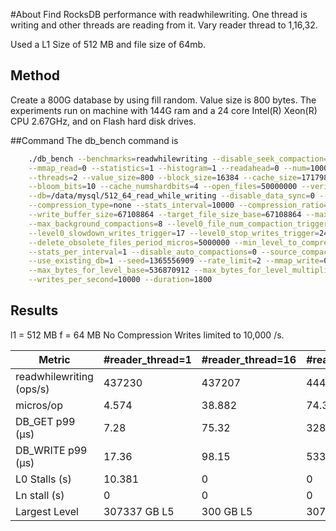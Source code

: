#About
Find RocksDB performance with readwhilewriting. One thread is writing and other threads are reading from it. Vary reader thread to 1,16,32.

Used a L1 Size of 512 MB and file size of 64mb.

## Method
Create a 800G database by using fill random. Value size is 800 bytes. The experiments run on machine with 144G ram and a 24 core Intel(R) Xeon(R) CPU 2.67GHz, and on Flash hard disk drives.

##Command
The db_bench command is
```bash
    ./db_bench --benchmarks=readwhilewriting --disable_seek_compaction=1 \
    --mmap_read=0 --statistics=1 --histogram=1 --readahead=0 --num=10000 \
    --threads=2 --value_size=800 --block_size=16384 --cache_size=17179869184 \
    --bloom_bits=10 --cache_numshardbits=4 --open_files=50000000 --verify_checksum=1 \
    --db=/data/mysql/512_64_read_while_writing --disable_data_sync=0 --disable_wal=0 \
    --compression_type=none --stats_interval=10000 --compression_ratio=0.50 \
    --write_buffer_size=67108864 --target_file_size_base=67108864 --max_write_buffer_number=3 \
    --max_background_compactions=8 --level0_file_num_compaction_trigger=8 \
    --level0_slowdown_writes_trigger=17 --level0_stop_writes_trigger=24 --num_levels=6 \
    --delete_obsolete_files_period_micros=5000000 --min_level_to_compress=3 \
    --stats_per_interval=1 --disable_auto_compactions=0 --source_compaction_factor=1 \
    --use_existing_db=1 --seed=1365556909 --rate_limit=2 --mmap_write=0 \
    --max_bytes_for_level_base=536870912 --max_bytes_for_level_multiplier=8 \
    --writes_per_second=10000 --duration=1800
```

## Results
l1 = 512 MB
f = 64 MB
No Compression
Writes limited to 10,000 /s.

Metric | #reader_thread=1 | #reader_thread=16 | #reader_thread=32
--- | --- | --- | ---
readwhilewriting (ops/s) | 437230 | 437207 | 444108
micros/op | 4.574 | 38.882 | 74.306
DB_GET p99 (µs) | 7.28 | 75.32 | 328.51
DB_WRITE p99 (µs) | 17.36 | 98.15 | 533.74
L0 Stalls (s) | 10.381 | 0 | 0
Ln stall (s) | 0 | 0 | 0
Largest Level | 307337 GB L5 | 300 GB L5 | 307337 GB L5

